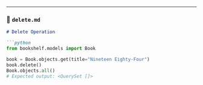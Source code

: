 
---

### 📘 `delete.md`
```markdown
# Delete Operation

```python
from bookshelf.models import Book

book = Book.objects.get(title="Nineteen Eighty-Four")
book.delete()
Book.objects.all()
# Expected output: <QuerySet []>
